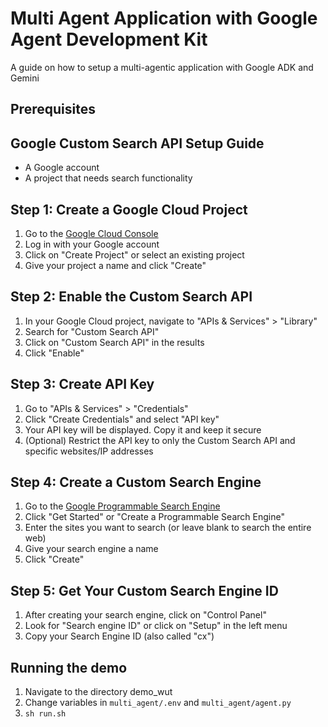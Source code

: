 # Multi Agent Application with Google Agent Development Kit

A guide on how to setup a multi-agentic application with Google ADK and Gemini

## Prerequisites

## Google Custom Search API Setup Guide

- A Google account
- A project that needs search functionality

## Step 1: Create a Google Cloud Project

1. Go to the [Google Cloud Console](https://console.cloud.google.com/)
2. Log in with your Google account
3. Click on "Create Project" or select an existing project
4. Give your project a name and click "Create"

## Step 2: Enable the Custom Search API

1. In your Google Cloud project, navigate to "APIs & Services" > "Library"
2. Search for "Custom Search API"
3. Click on "Custom Search API" in the results
4. Click "Enable"

## Step 3: Create API Key

1. Go to "APIs & Services" > "Credentials"
2. Click "Create Credentials" and select "API key"
3. Your API key will be displayed. Copy it and keep it secure
4. (Optional) Restrict the API key to only the Custom Search API and specific websites/IP addresses

## Step 4: Create a Custom Search Engine

1. Go to the [Google Programmable Search Engine](https://programmablesearchengine.google.com/about/)
2. Click "Get Started" or "Create a Programmable Search Engine"
3. Enter the sites you want to search (or leave blank to search the entire web)
4. Give your search engine a name
5. Click "Create"

## Step 5: Get Your Custom Search Engine ID

1. After creating your search engine, click on "Control Panel"
2. Look for "Search engine ID" or click on "Setup" in the left menu
3. Copy your Search Engine ID (also called "cx")

## Running the demo

1. Navigate to the directory demo_wut
2. Change variables in `multi_agent/.env` and `multi_agent/agent.py`
3. `sh run.sh`
